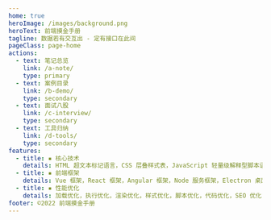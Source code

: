 ```yaml
---
home: true
heroImage: /images/background.png
heroText: 前端摸金手册
tagline: 数据若有交互出 - 定有接口在此间
pageClass: page-home
actions:
  - text: 笔记总览
    link: /a-note/
    type: primary
  - text: 案例目录
    link: /b-demo/
    type: secondary
  - text: 面试八股
    link: /c-interview/
    type: secondary
  - text: 工具归纳
    link: /d-tools/
    type: secondary
features:
  - title: ▪ 核心技术
    details: HTML 超文本标记语言，CSS 层叠样式表，JavaScript 轻量级解释型脚本语言
  - title: ▪ 前端框架
    details: Vue 框架，React 框架，Angular 框架，Node 服务框架，Electron 桌面框架
  - title: ▪ 性能优化
    details: 加载优化，执行优化，渲染优化，样式优化，脚本优化，代码优化，SEO 优化
footer: ©2022 前端摸金手册
---
```


<style>
.page-home {
  background:
    linear-gradient(180deg, #FFB7B7 0%, #727272 100%),
    radial-gradient(60.91% 100% at 50% 0%, #FFD1D1 0%, #260000 100%),
    linear-gradient(238.72deg, #FFDDDD 0%, #720066 100%),
    linear-gradient(127.43deg, #00FFFF 0%, #FF4444 100%),
    radial-gradient(100.22% 100% at 70.57% 0%, #FF0000 0%, #00FFE0 100%),
    linear-gradient(127.43deg, #B7D500 0%, #3300FF 100%);
  background-blend-mode:
    screen,
    overlay,
    hard-light,
    color-burn,
    color-dodge,
    normal;
}

.page-home .navbar {
  background-color: rgba(0, 0, 0, 0.2);
  box-shadow: 0 0 5px rgba(0, 0, 0, 0.5);
  backdrop-filter: blur(20px);
  border: 0px;
}

.page-home .sidebar {
  background-color: rgba(0, 0, 0, 0.2);
  box-shadow: 0 0 5px rgba(0, 0, 0, 0.5);
  backdrop-filter: blur(20px);
  border: 0px;
}

.page-home .navbar .search-box input {
  background-color: rgba(0, 0, 0, 0.2);
  border: none;
}

.page-home .navbar-dropdown-wrapper:not(.mobile) .navbar-dropdown {
  background-color: rgba(0, 0, 0, 0.2);
  border: 0px;
}

.page-home .navbar-dropdown-wrapper:not(.mobile) .navbar-dropdown a:hover {
  color: #eaecef;
}

.page-home .navbar-items .navbar-item > a:hover, .navbar-items .navbar-item > a.router-link-active {
  border-bottom: 2px solid #eaecef;
}

.page-home .home .hero .action-button.primary {
  background-color: rgba(0, 0, 0, 0);
  border-color: #2c3e50;
  color: #2c3e50;
}

.page-home .home .hero .action-button.primary:hover {
  background-color: rgba(255, 255, 255, 0.8);
}

.page-home .home .hero .action-button.secondary {
  background-color: rgba(0, 0, 0, 0);
  border-color: #2c3e50;
  color: #2c3e50;
}

.page-home .home .hero .action-button.secondary:hover {
  background-color: rgba(255, 255, 255, 0.8);
}
</style>
